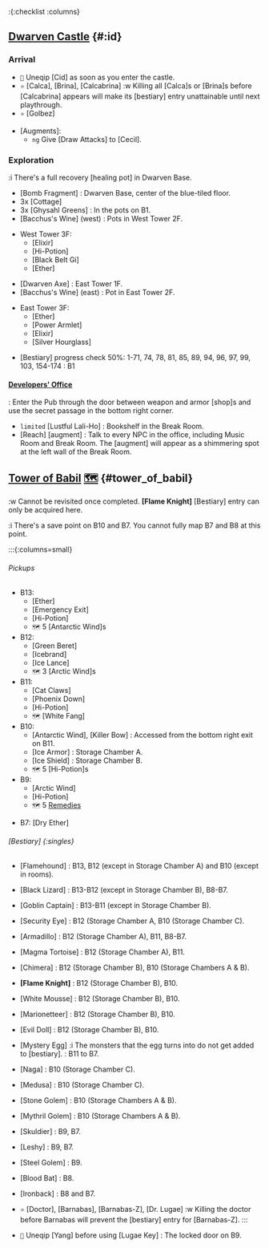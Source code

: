 :{:checklist :columns}

## [Dwarven Castle](@) {#:id}

### Arrival
+ `🧳` Uneqip [Cid] as soon as you enter the castle.
+ `⭐` [Calca], [Brina], [Calcabrina]
  :w Killing all [Calca]s or [Brina]s before [Calcabrina] appears will make its [bestiary] entry unattainable until next playthrough.
+ `⭐` [Golbez]
- [Augments]\:
  + `ng` Give [Draw Attacks] to [Cecil].
  
### Exploration
:i There's a full recovery [healing pot] in Dwarven Base.
+ [Bomb Fragment]
  : Dwarven Base, center of the blue-tiled floor.
+ 3x [Cottage]
+ 3x [Ghysahl Greens]
  : In the pots on B1.
+ [Bacchus's Wine] (west)
  : Pots in West Tower 2F.
- West Tower 3F:
  + [Elixir]
  + [Hi-Potion]
  + [Black Belt Gi]
  + [Ether]
+ [Dwarven Axe]
  : East Tower 1F.
+ [Bacchus's Wine] (east)
  : Pot in East Tower 2F.
- East Tower 3F:
  + [Ether]
  + [Power Armlet]
  + [Elixir]
  + [Silver Hourglass]
+ [Bestiary] progress check
  50%: 1-71, 74, 78, 81, 85, 89, 94, 96, 97, 99, 103, 154-174
  : B1

#### [Developers' Office](Developer's_Office_(Final_Fantasy_IV_3D))
: Enter the Pub through the door between weapon and armor [shop]s and use the secret passage in the bottom right corner.

+ `limited` [Lustful Lali-Ho]
  : Bookshelf in the Break Room.
+ [Reach] [augment]
  : Talk to every NPC in the office, including Music Room and Break Room. The [augment] will appear as a shimmering spot at the left wall of the Break Room.



## [Tower of Babil](@) [🗺️](https://steamcommunity.com/sharedfiles/filedetails/?id=317566256#407528) {#tower_of_babil}

:w Cannot be revisited once completed. **[Flame Knight]** [Bestiary] entry can only be acquired here.

:i There's a save point on B10 and B7. You cannot fully map B7 and B8 at this point.

:::{:columns=small}

###### Pickups
- B13:
  + [Ether]
  + [Emergency Exit]
  + [Hi-Potion]
  + `🗺️` 5 [Antarctic Wind]s
- B12:
  + [Green Beret]
  + [Icebrand]
  + [Ice Lance]
  + `🗺️` 3 [Arctic Wind]s
- B11:
  + [Cat Claws]
  + [Phoenix Down]
  + [Hi-Potion]
  + `🗺️` [White Fang]
- B10:
  + [Antarctic Wind], [Killer Bow]
    : Accessed from the bottom right exit on B11.
  + [Ice Armor]
    : Storage Chamber A.
  + [Ice Shield]
    : Storage Chamber B.
  + `🗺️` 5 [Hi-Potion]s  
- B9:
  + [Arctic Wind]
  + [Hi-Potion]
  + `🗺️` 5 [Remedies](Remedy)
+ B7: [Dry Ether]
###### [Bestiary] {:singles}
+ [Flamehound]
  : B13, B12 (except in Storage Chamber A) and B10 (except in rooms).
+ [Black Lizard]
  : B13-B12 (except in Storage Chamber B), B8-B7.
+ [Goblin Captain]
  : B13-B11 (except in Storage Chamber B).
+ [Security Eye]
  : B12 (Storage Chamber A, B10 (Storage Chamber C).
+ [Armadillo]
  : B12 (Storage Chamber A), B11, B8-B7.
+ [Magma Tortoise]
  : B12 (Storage Chamber A), B11.
+ [Chimera]
  : B12 (Storage Chamber B), B10 (Storage Chambers A & B).
+ **[Flame Knight]**
  : B12 (Storage Chamber B), B10.
+ [White Mousse]
  : B12 (Storage Chamber B), B10.
+ [Marionetteer]
  : B12 (Storage Chamber B), B10.
+ [Evil Doll]
  : B12 (Storage Chamber B), B10.
+ [Mystery Egg]
  :i The monsters that the egg turns into do not get added to [bestiary].
  : B11 to B7.
+ [Naga]
  : B10 (Storage Chamber C).
+ [Medusa]
  : B10 (Storage Chamber C).
+ [Stone Golem]
  : B10 (Storage Chambers A & B).
+ [Mythril Golem]
  : B10 (Storage Chambers A & B).
+ [Skuldier]
  : B9, B7.
+ [Leshy]
  : B9, B7.
+ [Steel Golem]
  : B9.
+ [Blood Bat]
  : B8.
+ [Ironback]
  : B8 and B7.
+ `⭐` [Doctor], [Barnabas], [Barnabas-Z], [Dr. Lugae]
  :w Killing the doctor before Barnabas will prevent the [bestiary] entry for [Barnabas-Z].
:::
  
+ `🧳` Uneqip [Yang] before using [Lugae Key]
  : The locked door on B9.
